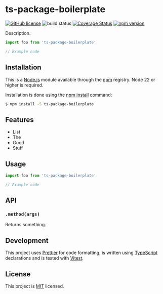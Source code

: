 # ts-package-boilerplate

[![GitHub license](https://img.shields.io/badge/license-MIT-blue.svg)](https://github.com/i-like-robots/ts-package-boilerplate/blob/master/LICENSE) ![build status](https://github.com/i-like-robots/ts-package-boilerplate/actions/workflows/test.yml/badge.svg?branch=main) [![Coverage Status](https://coveralls.io/repos/github/i-like-robots/ts-package-boilerplate/badge.svg?branch=main)](https://coveralls.io/github/i-like-robots/project-name) [![npm version](https://img.shields.io/npm/v/project-name/beta.svg?style=flat)](https://www.npmjs.com/package/project-name)

Description.

```js
import foo from 'ts-package-boilerplate'

// Example code
```

## Installation

This is a [Node.js] module available through the [npm] registry. Node 22 or higher is required.

Installation is done using the [npm install] command:

```sh
$ npm install -S ts-package-boilerplate
```

[node.js]: https://nodejs.org/
[npm]: http://npmjs.com/
[npm install]: https://docs.npmjs.com/getting-started/installing-npm-packages-locally

## Features

- List
- The
- Good
- Stuff

## Usage

```js
import foo from 'ts-package-boilerplate'

// Example code
```

## API

### `.method(args)`

Returns something.

## Development

This project uses [Prettier] for code formatting, is written using [TypeScript] declarations and is tested with [Vitest].

[typescript]: https://www.typescriptlang.org/
[prettier]: https://prettier.io/
[vitest]: https://vitest.dev/

## License

This project is [MIT] licensed.

[mit]: https://opensource.org/licenses/MIT
